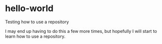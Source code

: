 # hello-world
Testing how to use a repository

I may end up having to do this a few more times, but hopefully I will start to learn how to use a repository.
